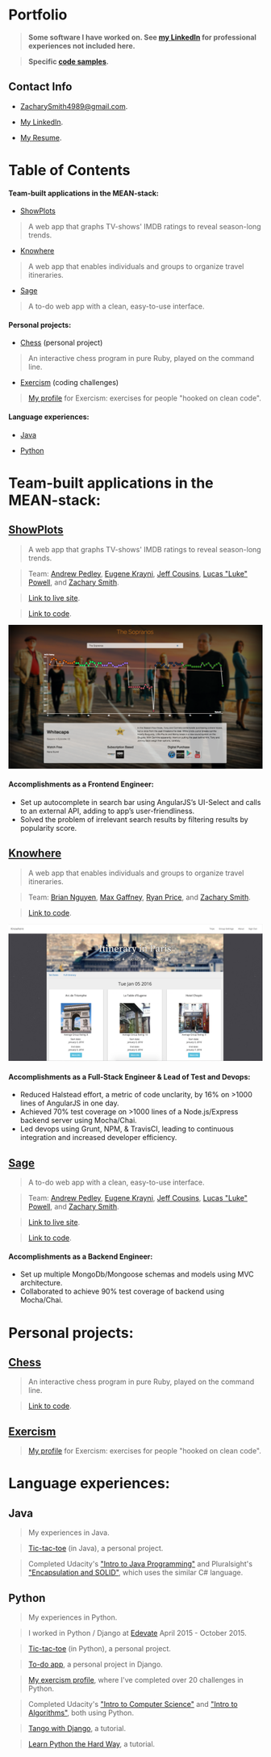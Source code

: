 # Portfolio

> __Some software I have worked on.  See [my LinkedIn](https://www.linkedin.com/in/ZacharySmith4989) for professional experiences not included here.__

> __Specific [code samples](code_sample.md).__

## Contact Info

- ZacharySmith4989@gmail.com.

- [My LinkedIn](https://www.linkedin.com/in/ZacharySmith4989).

- [My Resume](goo.gl/9evrkX).

# Table of Contents

#### Team-built applications in the MEAN-stack:

- [ShowPlots](#showplots)

> A web app that graphs TV-shows' IMDB ratings to reveal season-long trends.

- [Knowhere](#knowhere)

> A web app that enables individuals and groups to organize travel itineraries.

- [Sage](#sage)

> A to-do web app with a clean, easy-to-use interface.

#### Personal projects:

- [Chess](#chess) (personal project)

> An interactive chess program in pure Ruby, played on the command line.

- [Exercism](#exercism) (coding challenges)

> [My profile](http://exercism.io/ZacharyRSmith) for Exercism: exercises for people "hooked on clean code".

#### Language experiences:

- [Java](#java)

- [Python](#python)



# Team-built applications in the MEAN-stack:

## [ShowPlots](http://www.showplots.com/)

> A web app that graphs TV-shows' IMDB ratings to reveal season-long trends.

> Team: [Andrew Pedley](http://GitHub.com/apedley), [Eugene Krayni](http://GitHub.com/eakray), [Jeff Cousins](http://GitHub.com/jeffcousins), [Lucas "Luke" Powell](http://GitHub.com/lukebpowell), and [Zachary Smith](http://GitHub.com/ZacharyRSmith).

> [Link to live site](http://www.showplots.com).

> [Link to code](https://github.com/ZacharyRSmith/showplots).

![Image of ShowPlots](/show-plots.png)

#### Accomplishments as a Frontend Engineer:

- Set up autocomplete in search bar using AngularJS’s UI-Select and calls to an external API, adding to app’s user-friendliness.
- Solved the problem of irrelevant search results by filtering results by popularity score.



## [Knowhere](https://github.com/ZacharyRSmith/Knowhere)

> A web app that enables individuals and groups to organize travel itineraries.

> Team: [Brian Nguyen](http://github.com/brianacnguyen), [Max Gaffney](http://GitHub.com/mgaff), [Ryan Price](http://GitHub.com/rsprice), and [Zachary Smith](http://GitHub.com/ZacharyRSmith).

<!--
> [Link to live site](https://knowhere.herokuapp.com).
-->

> [Link to code](https://github.com/ZacharyRSmith/Knowhere).

![Image of Knowhere](/knowhere.png)

#### Accomplishments as a Full-Stack Engineer & Lead of Test and Devops:

- Reduced Halstead effort, a metric of code unclarity, by 16% on >1000 lines of AngularJS in one day.
- Achieved 70% test coverage on >1000 lines of a Node.js/Express backend server using Mocha/Chai.
- Led devops using Grunt, NPM, & TravisCI, leading to continuous integration and increased developer efficiency.



## [Sage](http://sageknights.herokuapp.com)

> A to-do web app with a clean, easy-to-use interface.

> Team: [Andrew Pedley](http://GitHub.com/apedley), [Eugene Krayni](http://GitHub.com/eakray), [Jeff Cousins](http://GitHub.com/jeffcousins), [Lucas "Luke" Powell](http://GitHub.com/lukebpowell), and [Zachary Smith](http://GitHub.com/ZacharyRSmith).

> [Link to live site](http://sageknights.herokuapp.com).

> [Link to code](https://github.com/ZacharyRSmith/sage).

#### Accomplishments as a Backend Engineer:

- Set up multiple MongoDb/Mongoose schemas and models using MVC architecture.
- Collaborated to achieve 90% test coverage of backend using Mocha/Chai.



# Personal projects:

## [Chess](https://github.com/ZacharyRSmith/chess)

> An interactive chess program in pure Ruby, played on the command line.

> [Link to code](https://github.com/ZacharyRSmith/chess).



## [Exercism](http://exercism.io/ZacharyRSmith)

> [My profile](http://exercism.io/ZacharyRSmith) for Exercism: exercises for people "hooked on clean code".



# Language experiences:

## Java

> My experiences in Java.

> [Tic-tac-toe](https://github.com/ZacharyRSmith/java-ttt) (in Java), a personal project.

> Completed Udacity's ["Intro to Java Programming"](https://www.udacity.com/courses/cs046) and Pluralsight's ["Encapsulation and SOLID"](https://app.pluralsight.com/library/courses/encapsulation-solid/table-of-contents), which uses the similar C# language.



## Python

> My experiences in Python.

> I worked in Python / Django at [Edevate](https://www.linkedin.com/company/3497543?trk=tyah&trkInfo=clickedVertical%3Acompany%2CclickedEntityId%3A3497543%2Cidx%3A2-1-2%2CtarId%3A1455165145351%2Ctas%3Aedevate) April 2015 - October 2015.

> [Tic-tac-toe](https://github.com/ZacharyRSmith/Py-tic-tac-toe) (in Python), a personal project.

> [To-do app](https://github.com/ZacharyRSmith/todo), a personal project in Django.

> [My exercism profile](http://exercism.io/ZacharyRSmith), where I've completed over 20 challenges in Python.

> Completed Udacity's ["Intro to Computer Science"](https://www.udacity.com/courses/cs101) and ["Intro to Algorithms"](https://www.udacity.com/courses/cs215), both using Python.

> [Tango with Django](https://github.com/ZacharyRSmith/twd), a tutorial.

> [Learn Python the Hard Way](https://github.com/ZacharyRSmith/Py), a tutorial.
